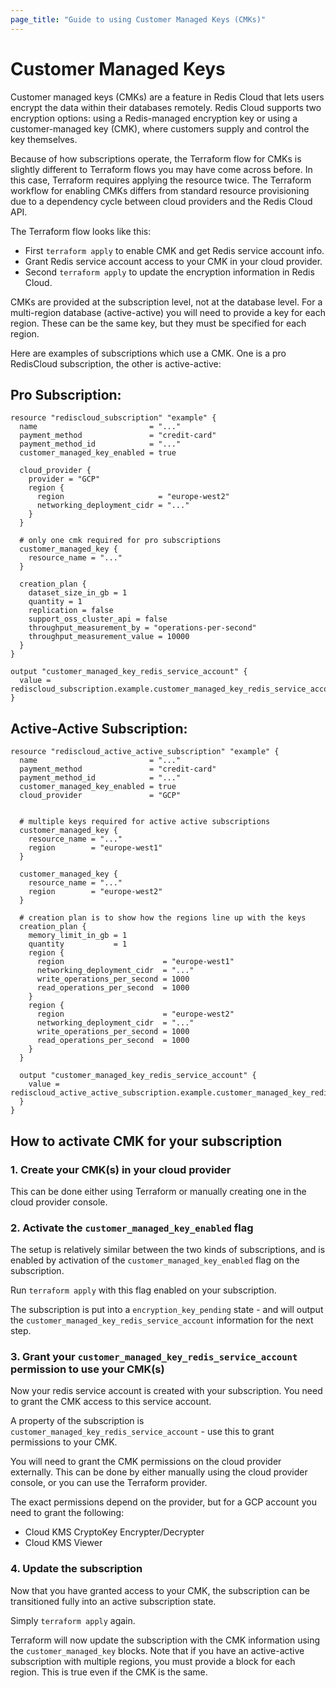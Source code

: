 ```yaml
---
page_title: "Guide to using Customer Managed Keys (CMKs)"
---
```


# Customer Managed Keys

Customer managed keys (CMKs) are a feature in Redis Cloud that lets users encrypt the data within their databases remotely.
Redis Cloud supports two encryption options: using a Redis-managed encryption key or using a customer-managed key (CMK), 
where customers supply and control the key themselves.

Because of how subscriptions operate, the Terraform flow for CMKs is slightly different to Terraform flows you may have 
come across before. In this case, Terraform requires applying the resource twice. The Terraform workflow for enabling 
CMKs differs from standard resource provisioning due to a dependency cycle between cloud providers and the Redis Cloud API.

The Terraform flow looks like this:
- First `terraform apply` to enable CMK and get Redis service account info.
- Grant Redis service account access to your CMK in your cloud provider.
- Second `terraform apply` to update the encryption information in Redis Cloud.

CMKs are provided at the subscription level, not at the database level. For a multi-region database (active-active) 
you will need to provide a key for each region. These can be the same key, but they must be specified for each region.

Here are examples of subscriptions which use a CMK. One is a pro RedisCloud subscription, the other is active-active:

## Pro Subscription:

```hcl
resource "rediscloud_subscription" "example" {
  name                         = "..."
  payment_method               = "credit-card"
  payment_method_id            = "..."
  customer_managed_key_enabled = true

  cloud_provider {
    provider = "GCP"
    region {
      region                     = "europe-west2"
      networking_deployment_cidr = "..."
    }
  }

  # only one cmk required for pro subscriptions
  customer_managed_key {
    resource_name = "..."
  }

  creation_plan {
    dataset_size_in_gb = 1
    quantity = 1
    replication = false
    support_oss_cluster_api = false
    throughput_measurement_by = "operations-per-second"
    throughput_measurement_value = 10000
  }
}

output "customer_managed_key_redis_service_account" {
  value = rediscloud_subscription.example.customer_managed_key_redis_service_account
}
```

## Active-Active Subscription:

```hcl
resource "rediscloud_active_active_subscription" "example" {
  name                         = "..."
  payment_method               = "credit-card"
  payment_method_id            = "..."
  customer_managed_key_enabled = true
  cloud_provider               = "GCP"

  
  # multiple keys required for active active subscriptions
  customer_managed_key {
    resource_name = "..."
    region        = "europe-west1"
  }

  customer_managed_key {
    resource_name = "..."
    region        = "europe-west2"
  }

  # creation plan is to show how the regions line up with the keys
  creation_plan {
    memory_limit_in_gb = 1
    quantity           = 1
    region {
      region                      = "europe-west1"
      networking_deployment_cidr  = "..."
      write_operations_per_second = 1000
      read_operations_per_second  = 1000
    }
    region {
      region                      = "europe-west2"
      networking_deployment_cidr  = "..."
      write_operations_per_second = 1000
      read_operations_per_second  = 1000
    }
  }
  
  output "customer_managed_key_redis_service_account" {
    value = rediscloud_active_active_subscription.example.customer_managed_key_redis_service_account
  }
}
```


## How to activate CMK for your subscription

### 1. Create your CMK(s) in your cloud provider
This can be done either using Terraform or manually creating one in the cloud provider console.

### 2. Activate the `customer_managed_key_enabled` flag

The setup is relatively similar between the two kinds of subscriptions, and is enabled by activation of the
`customer_managed_key_enabled` flag on the subscription. 

Run `terraform apply` with this flag enabled on your subscription.

The subscription is put into a `encryption_key_pending` state - and will output the 
`customer_managed_key_redis_service_account` information for the next step.

### 3. Grant your `customer_managed_key_redis_service_account` permission to use your CMK(s)

Now your redis service account is created with your subscription. You need to grant the CMK access to this service account.

A property of the subscription is `customer_managed_key_redis_service_account` - use this to grant permissions to your CMK.

You will need to grant the CMK permissions on the cloud provider externally. This can be done by either manually using 
the cloud provider console, or you can use the Terraform provider.

The exact permissions depend on the provider, but for a GCP account you need to grant the following:

- Cloud KMS CryptoKey Encrypter/Decrypter
- Cloud KMS Viewer

### 4. Update the subscription

Now that you have granted access to your CMK, the subscription can be transitioned fully into an active subscription state.

Simply `terraform apply` again. 

Terraform will now update the subscription with the CMK information using the `customer_managed_key` blocks. Note that 
if you have an active-active subscription with multiple regions, you must provide a block for each region. This is true 
even if the CMK is the same.
